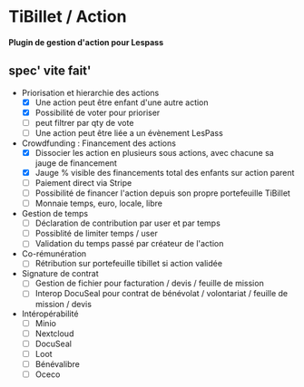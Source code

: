# TiBillet / Action
#### Plugin de gestion d'action pour Lespass

## spec' vite fait'

- Priorisation et hierarchie des actions 
  - [x] Une action peut être enfant d'une autre action
  - [x] Possibilité de voter pour prioriser
  - [ ] peut filtrer par qty de vote
  - [ ] Une action peut être liée a un évènement LesPass

- Crowdfunding : Financement des actions
  - [x] Dissocier les action en plusieurs sous actions, avec chacune sa jauge de financement
  - [x] Jauge % visible des financements total des enfants sur action parent
  - [ ] Paiement direct via Stripe
  - [ ] Possibilité de financer l'action depuis son propre portefeuille TiBillet
  - [ ] Monnaie temps, euro, locale, libre

- Gestion de temps
  - [ ] Déclaration de contribution par user et par temps
  - [ ] Possiblité de limiter temps / user
  - [ ] Validation du temps passé par créateur de l'action

- Co-rémunération
  - [ ] Rétribution sur portefeuille tibillet si action validée

- Signature de contrat
  - [ ] Gestion de fichier pour facturation / devis / feuille de mission
  - [ ] Interop DocuSeal pour contrat de bénévolat / volontariat / feuille de mission / devis

- Intéropérabilité
  - [ ] Minio
  - [ ] Nextcloud
  - [ ] DocuSeal
  - [ ] Loot
  - [ ] Bénévalibre
  - [ ] Oceco

